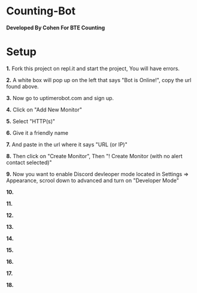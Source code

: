 # Counting-Bot


**Developed By Cohen For BTE Counting**


# Setup
**1.** Fork this project on repl.it and start the project, You will have errors.

**2.** A white box will pop up on the left that says "Bot is Online!", copy the url found above.

**3.** Now go to uptimerobot.com and sign up.

**4.** Click on "Add New Monitor"

**5.** Select "HTTP(s)"

**6.** Give it a friendly name

**7.** And paste in the url where it says "URL (or IP)"

**8.** Then click on "Create Monitor", Then "! Create Monitor (with no alert contact selected)"

**9.** Now you want to enable Discord devleoper mode located in Settings => Appearance, scrool down to advanced and turn on "Developer Mode"

**10.**

**11.**

**12.**

**13.**

**14.**

**15.**

**16.**

**17.**

**18.**

